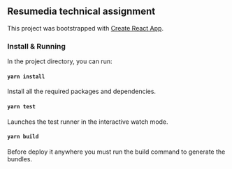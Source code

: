 ## Resumedia technical assignment

This project was bootstrapped with [Create React App](https://github.com/facebook/create-react-app).

### Install & Running

In the project directory, you can run:

#### `yarn install`

Install all the required packages and dependencies.

#### `yarn test`

Launches the test runner in the interactive watch mode.

#### `yarn build`

Before deploy it anywhere you must run the build command to generate the bundles.
